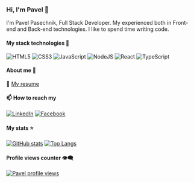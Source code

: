 ### Hi, I'm Pavel 👋

I'm Pavel Pasechnik, Full Stack Developer. My experienced both in Front-end and Back-end technologies. I like to spend time writing code.

#### My stack technologies 🚀

![HTML5](https://img.shields.io/badge/html5-%23E34F26.svg?style=for-the-badge&logo=html5&logoColor=white) ![CSS3](https://img.shields.io/badge/css3-%231572B6.svg?style=for-the-badge&logo=css3&logoColor=white) ![JavaScript](https://img.shields.io/badge/javascript-%23323330.svg?style=for-the-badge&logo=javascript&logoColor=%23F7DF1E) ![NodeJS](https://img.shields.io/badge/node.js-6DA55F?style=for-the-badge&logo=node.js&logoColor=white) ![React](https://img.shields.io/badge/react-%2320232a.svg?style=for-the-badge&logo=react&logoColor=%2361DAFB) ![TypeScript](https://img.shields.io/badge/typescript-%23007ACC.svg?style=for-the-badge&logo=typescript&logoColor=white)

#### About me 📁

📎 <a href="https://pavel-pasechnik.github.io/resume-project/" target="blank">My resume</a>

#### 📫 How to reach my

<a href="https://www.linkedin.com/in/pasechnikpavel/" target="blank"><img src="https://img.shields.io/badge/LinkedIn-%230077B5.svg?&style=flat-square&logo=linkedin&logoColor=white" alt="LinkedIn"></a>
<a href="https://www.facebook.com/PavelGood" target="blank"><img src="https://img.shields.io/badge/Facebook-%231877F2.svg?&style=flat-square&logo=facebook&logoColor=white" alt="Facebook"></a>

#### My stats ⭐️

[![GitHub stats](https://github-readme-stats.vercel.app/api?username=pavel-pasechnik&show_icons=true&theme=transparent)](https://github.com/pavel-pasechnik/github-readme-stats) [![Top Langs](https://github-readme-stats.vercel.app/api/top-langs/?username=pavel-pasechnik&layout=compact&theme=transparent)](https://github.com/pavel-pasechnik/github-readme-stats)

#### Profile views counter 👁️‍🗨️

[![Pavel profile views](https://u8views.com/api/v1/github/profiles/12212448/views/day-week-month-total-count.svg)](https://u8views.com/github/pavel-pasechnik)
